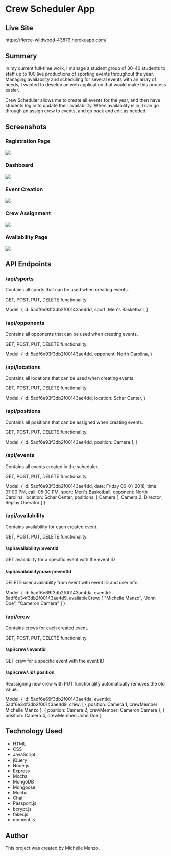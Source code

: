 <h1>Crew Scheduler App</h1>

<h2>Live Site</h2>
<a target="_blank" href="https://fierce-wildwood-43879.herokuapp.com/">https://fierce-wildwood-43879.herokuapp.com/</a>

<h2>Summary</h2>
<p>In my current full-time work, I manage a student group of 30-40 students to staff up to 100 live productions of sporting events throughout the year. Managing availability and scheduling for several events with an array of needs, I wanted to develop an web application that would make this process easier.

Crew Scheduler allows me to create all events for the year, and then have students log in to update their availability. When availability is in, I can go through an assign crew to events, and go back and edit as needed.
</p>

<h2>Screenshots</h2>
<h3>Registration Page</h3>
	<img src="registration.png">
<h3>Dashboard</h3>
	<img src="dashboard.png">
<h3>Event Creation</h3>
	<img src="event-creation.png">
<h3>Crew Assignment</h3>
	<img src="assign-crew.png">
<h3>Availability Page</h3>
	<img src="availability.png">

<h2>API Endpoints</h2>
<h3>/api/sports</h3>
<p>Contains all sports that can be used when creating events.</p>
<p>GET, POST, PUT, DELETE functionality.</p>
<p>Model:
	{
		id: 5adf6e93f3db2f00143ae4dd,
		sport: Men's Basketball,
	}
</p>

<h3>/api/opponents</h3>
<p>Contains all opponents that can be used when creating events.</p>
<p>GET, POST, PUT, DELETE functionality.</p>
<p>Model:
	{
		id: 5adf6e93f3db2f00143ae4dd,
		opponent: North Carolina,
	}
</p>

<h3>/api/locations</h3>
<p>Contains all locations that can be used when creating events.</p>
<p>GET, POST, PUT, DELETE functionality.</p>
<p>Model:
	{
		id: 5adf6e93f3db2f00143ae4dd,
		location: Schar Center,
	}
</p>

<h3>/api/positions</h3>
<p>Contains all positions that can be assigned when creating events.</p>
<p>GET, POST, PUT, DELETE functionality.</p>
<p>Model:
	{
		id: 5adf6e93f3db2f00143ae4dd,
		position: Camera 1,
	}
</p>

<h3>/api/events</h3>
<p>Contains all events created in the scheduler.</p>
<p>GET, POST, PUT, DELETE functionality.</p>
<p>Model:
	{
		id: 5adf6e93f3db2f00143ae4dd,
		date: Friday 06-01-2018,
		time: 07:00 PM,
		call: 05:00 PM,
		sport: Men's Basketball,
		opponent: North Carolina,
		location: Schar Center,
		positions: [
			Camera 1,
			Camera 2,
			Director,
			Replay Operator
		]
	}
</p>

<h3>/api/availability</h3>
<p>Contains availability for each created event.</p>
<p>GET, POST, PUT, DELETE functionality.</p>
<h4>/api/availability/:eventId</h4>
<p>GET availabilty for a specific event with the event ID</p>
<h4>/api/availability/:user/:eventId</h4>
<p>DELETE user availability from event with event ID and user info.</p>
<p>Model:
	{
  		id: 5adf6e69f3db2f00143ae4da,
        eventId: 5adf6e34f3db2f00143ae4d9,
        availableCrew: [
            "Michelle Manzo",
            "John Doe",
            "Cameron Camera"
        ]
	}
</p>


<h3>/api/crew</h3>
<p>Contains crews for each created event.</p>
<p>GET, POST, PUT, DELETE functionality.</p>
<h4>/api/crew/:eventId</h4>
<p>GET crew for a specific event with the event ID</p>
<h4>/api/crew/:id/:position</h4>
<p>Reassigning new crew with PUT functionality automatically removes the old value.</p>
<p>Model:
	{
  		id: 5adf6e69f3db2f00143ae4da,
        eventId: 5adf6e34f3db2f00143ae4d9,
        crew: [
        {
        	position: Camera 1,
        	crewMember: Michelle Manzo
        },
                {
        	position: Camera 2,
        	crewMember: Cameron Camera
        },
                {
        	position: Camera 4,
        	crewMember: John Doe
        }
</p>


<h2>Technology Used</h2>
<ul>
	<li>HTML</li>
	<li>CSS</li>
	<li>JavaScript</li>
	<li>jQuery</li>
	<li>Node.js</li>
	<li>Express</li>
	<li>Mocha</li>
	<li>MongoDB</li>
	<li>Mongoose</li>
	<li>Mocha</li>
	<li>Chai</li>
	<li>Passport.js</li>
	<li>bcrypt.js</li>
	<li>faker.js</li>
	<li>moment.js</li>
</ul>	

<h2>Author</h2>
<p>This project was created by Michelle Manzo.</p>



